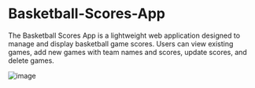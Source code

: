 # Basketball-Scores-App
The Basketball Scores App is a lightweight web application designed to manage and display basketball game scores. Users can view existing games, add new games with team names and scores, update scores, and delete games.

![image](https://github.com/user-attachments/assets/40bf407b-ad29-4dda-b992-277fa63c4037)

